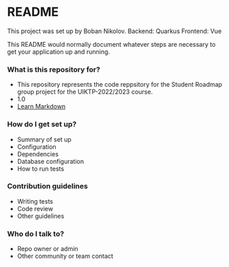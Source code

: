 # README #
This project was set up by Boban Nikolov.
Backend: Quarkus
Frontend: Vue

This README would normally document whatever steps are necessary to get your application up and running.

### What is this repository for? ###

* This repository represents the code reppsitory for the Student Roadmap group project for the UIKTP-2022/2023 course.
* 1.0
* [Learn Markdown](https://bitbucket.org/tutorials/markdowndemo)

### How do I get set up? ###

* Summary of set up
* Configuration
* Dependencies
* Database configuration
* How to run tests

### Contribution guidelines ###

* Writing tests
* Code review
* Other guidelines

### Who do I talk to? ###

* Repo owner or admin
* Other community or team contact
